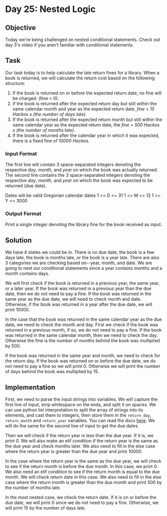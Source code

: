 # Day 25: Nested Logic

## Objective
Today we're being challenged on nested conditional statements. Check out day 3's video if you aren't familiar with conditional statements.

## Task

Our task today is to help calculate the late return fines for a library. When a book is returned, we will calculate the return cost based on the following structure:

1. If the book is returned on or before the expected return date, no fine will be charged. (fine = 0).
2. If the book is returned after the expected return day but still within the same calendar month and year as the expected return date, _fine = 15 Hackos x (the number of days late)_. 
3. If the book is returned after the expected return month but still within the same calendar year as the expected return date, the _fine = 500 Hackos x (the number of months late)_.
4. If the book is returned after the calendar year in which it was expected, there is a fixed fine of _10000 Hackos_. 

### Input Format

The first line will contain 3 space-separated integers denoting the respective _day_, _month_, and _year_ on which the book was actually returned.
The second line contains the 3 space-separated integers denoting the respective _day_, _month_, and _year_ on which the book was expected to be returned (due date).

Dates will be valid Gregorian calendar dates
1 <= D <= 31
1 <= M <= 12
1 <= Y <= 3000

### Output Format

Print a single integer denoting the library fine for the book received as input.

## Solution

We have 4 states we could be in. There is no due date, the book is a few days late, the book is months late, or the book is a year late. There are also 3 categories we are checking based on--year, month, and date. We are going to nest our conditional statements since a year contains months and a month contains days. 

We will first check if the book is returned in a previous year, the same year, or a later year. If the book was returned in a previous year than the due date, then we do not need to pay a fine. If the book was returned in the same year as the due date, we will need to check month and date. Otherwise, if the book was returned in a year after the due date, we will print 10000. 

In the case that the book was returned in the same calendar year as the due date, we need to check the month and day. First we check if the book was returned in a previous month, if so, we do not need to pay a fine. If the book was returned in the same calendar month, then we need to check the day. Otherwise the fine is the number of months behind the book was multiplied by 500. 

If the book was returned in the same year and month, we need to check for the return day. If the book was returned on or before the due date, we do not need to pay a fine so we will print 0. Otherwise we will print the number of days behind the book was multiplied by 15. 

## Implementation

First, we need to parse the input strings into variables. We will capture the first line of input, strip whitespace on the ends, and split it on spaces. We can use python list interpretation to split the array of strings into its elements, and cast them to integers, then store them in the `return_day`, `return_month` and `return_year` variables. You can read the docs [here](https://docs.python.org/3/tutorial/datastructures.html#list-comprehensions). We will do the same for the second line of input to get the due dates.

Then we will check if the return year is less than the due year. If it is, we print 0. We will also make an elif condition if the return year is the same as the due year and check months later. We also need to fill in the else case where the return year is greater than the due year and print 10000.

In the case where the return year is the same as the due year, we will check to see if the return month is before the due month. In this case, we print 0. We also need an elif condition to see if the return month is equal to the due month. We will check return date in this case. We also need to fill in the else case where the return month is greater than the due month and print 500 by the number of months late.

In the most nested case, we check the return date. If it is on or before the due date, we will print 0 since we do not need to pay a fine. Otherwise, we will print 15 by the number of days late.
